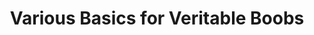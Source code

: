 ---
layout: post
title: Various Basics for Veritable Boobs
description: join me on a journey to competency
summary: don't embarass yourself like I did
tags: coding learning leetcode CS4CS
---